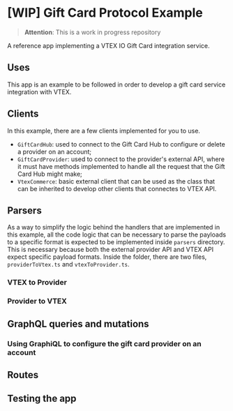 

# [WIP] Gift Card Protocol Example

> **Attention**: This is a work in progress repository

A reference app implementing a VTEX IO Gift Card integration service.

## Uses
This app is an example to be followed in order to develop a gift card service integration with VTEX. 

## Clients
In this example, there are a few clients implemented for you to use.
- `GiftCardHub`: used to connect to the Gift Card Hub to configure or delete a provider on an account;
- `GiftCardProvider`: used to connect to the provider's external API, where it must have methods implemented to handle all the request that the Gift Card Hub might make;
- `VtexCommerce`: basic external client that can be used as the class that can be inherited to develop other clients that connectes to VTEX API. 

## Parsers
As a way to simplify the logic behind the handlers that are implemented in this example, all the code logic that can be necessary to parse the payloads to a specific format is expected to be implemented inside `parsers` directory. This is necessary because both the external provider API and VTEX API expect specific payload formats. Inside the folder, there are two files, `providerToVtex.ts` and `vtexToProvider.ts`.

### VTEX to Provider

### Provider to VTEX

## GraphQL queries and mutations

### Using GraphiQL to configure the gift card provider on an account

## Routes

## Testing the app
